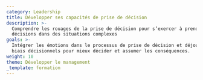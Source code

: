 ```yaml
---
category: Leadership
title: Développer ses capacités de prise de décision
description: >-
  Comprendre les rouages de la prise de décision pour s’exercer à prendre des
  décisions dans des situations complexes
goals: >-
  Intégrer les émotions dans le processus de prise de décision et déjouer les
  biais décisionnels pour mieux décider et assumer les conséquences. 
weight: 10
theme: Développer le management
_template: formation
---
```



